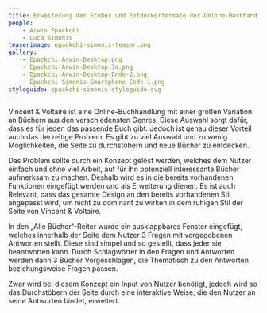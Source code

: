 ```yaml
---
title: Erweiterung der Stöber und Entdeckerformate der Online-Buchhandlung VINCENT & VOLTAIRE
people:
    - Arwin Epackchi
    - Luca Simonis
teaserimage: epackchi-simonis-teaser.png
gallery:
    - Epackchi-Arwin-Desktop.png
    - Epackchi-Arwin-Desktop-3a.png 
    - Epackchi-Arwin-Desktop-Ende-2.png
    - Epackchi-Simonis-Smartphone-Ende-1.png
styleguide: epackchi-simonis-styleguide.svg
---
```


Vincent & Voltaire ist eine Online-Buchhandlung mit einer großen Variation an Büchern aus den verschiedensten Genres. Diese Auswahl sorgt dafür, dass es für jeden das passende Buch gibt. 
Jedoch ist genau dieser Vorteil auch das derzeitige Problem: Es gibt zu viel Auswahl und zu wenig Möglichkeiten, die Seite zu durchstöbern und neue Bücher zu entdecken.

Das Problem sollte durch ein Konzept gelöst werden, welches dem Nutzer einfach und ohne viel Arbeit, auf für ihn potenziell interessante Bücher aufmerksam zu machen.
Deshalb wird es in die bereits vorhandenen Funktionen eingefügt werden und als Erweiterung dienen. Es ist auch Relevant, dass das gesamte Design an den bereits vorhandenen Stil angepasst wird, um nicht zu dominant zu wirken in dem ruhigen Stil der Seite von Vincent & Voltaire.

In den „Alle Bücher“-Reiter wurde ein ausklappbares Fenster eingefügt, welches innerhalb der Seite dem Nutzer 3 Fragen mit vorgegebenen Antworten stellt. Diese sind simpel und so gestellt, dass jeder sie beantworten kann. Durch Schlagwörter in den Fragen und Antworten werden dann 3 Bücher Vorgeschlagen, die Thematisch zu den Antworten beziehungsweise Fragen passen.

Zwar wird bei diesem Konzept ein Input von Nutzer benötigt, jedoch wird so das Durchstöbern der Seite durch eine interaktive Weise, die den Nutzer an seine Antworten bindet, erweitert.
